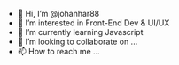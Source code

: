 - 👋 Hi, I’m @johanhar88
- 👀 I’m interested in Front-End Dev & UI/UX
- 🌱 I’m currently learning Javascript
- 💞️ I’m looking to collaborate on ...
- 📫 How to reach me ...

<!---
johanhar88/johanhar88 is a ✨ special ✨ repository because its `README.md` (this file) appears on your GitHub profile.
You can click the Preview link to take a look at your changes.
--->
